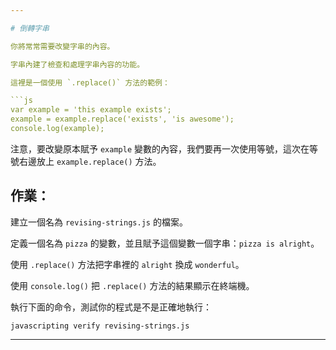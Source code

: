 ```yaml
---

# 倒轉字串

你將常常需要改變字串的內容。

字串內建了檢查和處理字串內容的功能。

這裡是一個使用 `.replace()` 方法的範例：

```js
var example = 'this example exists';
example = example.replace('exists', 'is awesome');
console.log(example);
```

注意，要改變原本賦予 `example` 變數的內容，我們要再一次使用等號，這次在等號右邊放上 `example.replace()` 方法。

## 作業：

建立一個名為 `revising-strings.js` 的檔案。

定義一個名為 `pizza` 的變數，並且賦予這個變數一個字串：`pizza is alright`。

使用 `.replace()` 方法把字串裡的 `alright` 換成 `wonderful`。

使用 `console.log()` 把 `.replace()` 方法的結果顯示在終端機。

執行下面的命令，測試你的程式是不是正確地執行：

`javascripting verify revising-strings.js`

---
```

